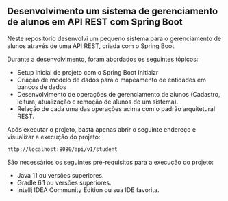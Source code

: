 <h2>Desenvolvimento um sistema de gerenciamento de alunos em API REST com Spring Boot</h2>

Neste repositório desenvolvi um pequeno sistema para o gerenciamento de alunos através de uma API REST, criada com o Spring Boot.

Durante a desenvolvimento, foram abordados os seguintes tópicos:

* Setup inicial de projeto com o Spring Boot Initialzr
* Criação de modelo de dados para o mapeamento de entidades em bancos de dados
* Desenvolvimento de operações de gerenciamento de alunos (Cadastro, leitura, atualização e remoção de alunos de um sistema).
* Relação de cada uma das operações acima com o padrão arquitetural REST.



Após executar o projeto, basta apenas abrir o seguinte endereço e visualizar a execução do projeto:

```
http://localhost:8080/api/v1/student
```


São necessários os seguintes pré-requisitos para a execução do projeto:

* Java 11 ou versões superiores.
* Gradle 6.1 ou versões superiores.
* Intellj IDEA Community Edition ou sua IDE favorita.
